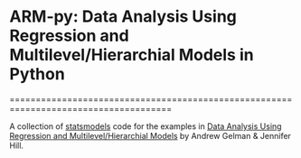# ARM-py: Data Analysis Using Regression and Multilevel/Hierarchial Models in Python
=====================================================================================

A collection of [statsmodels](https://www.statsmodels.org/) code for the examples
in [Data Analysis Using Regression and Multilevel/Hierarchial Models](http://www.stat.columbia.edu/~gelman/arm/) by 
Andrew Gelman & Jennifer Hill.

